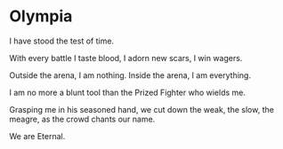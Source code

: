 # Olympia

I have stood the test of time.

With every battle I taste blood, I adorn new scars, I win wagers.

Outside the arena, I am nothing. Inside the arena, I am everything.

I am no more a blunt tool than the Prized Fighter who wields me.

Grasping me in his seasoned hand, we cut down the weak, the slow, the meagre, as the crowd chants our name.

We are Eternal.
